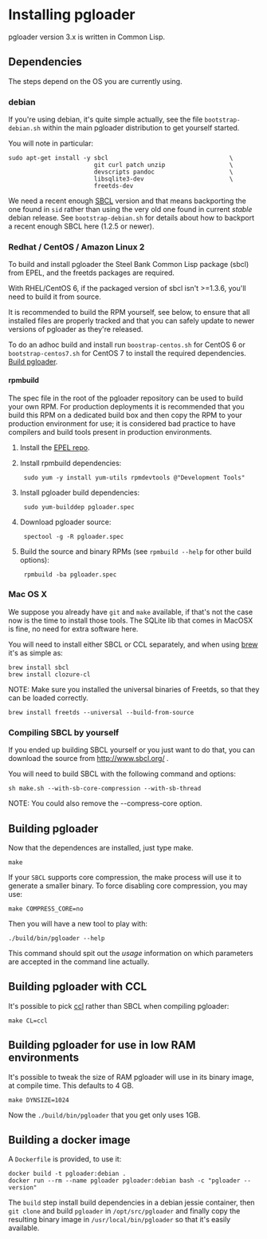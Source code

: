 # Installing pgloader

pgloader version 3.x is written in Common Lisp.

## Dependencies

The steps depend on the OS you are currently using.

### debian

If you're using debian, it's quite simple actually, see the file
`bootstrap-debian.sh` within the main pgloader distribution to get yourself
started.

You will note in particular:

    sudo apt-get install -y sbcl                                  \
                            git curl patch unzip                  \
                            devscripts pandoc                     \
                            libsqlite3-dev                        \
                            freetds-dev

We need a recent enough [SBCL](http://sbcl.org/) version and that means
backporting the one found in `sid` rather than using the very old one found
in current *stable* debian release. See `bootstrap-debian.sh` for details
about how to backport a recent enough SBCL here (1.2.5 or newer).

### Redhat / CentOS / Amazon Linux 2

To build and install pgloader the Steel Bank Common Lisp package (sbcl) from EPEL,
and the freetds packages are required.

With RHEL/CentOS 6, if the packaged version of sbcl isn't >=1.3.6, you'll need
to build it from source.

It is recommended to build the RPM yourself, see below, to ensure that all installed
files are properly tracked and that you can safely update to newer versions of
pgloader as they're released.

To do an adhoc build and install run `boostrap-centos.sh` for CentOS 6 or
`bootstrap-centos7.sh` for CentOS 7 to install the required dependencies.
[Build pgloader](INSTALL.md#building-pgloader).

#### rpmbuild

The spec file in the root of the pgloader repository can be used to build your
own RPM. For production deployments it is recommended that you build this RPM on
a dedicated build box and then copy the RPM to your production environment for
use; it is considered bad practice to have compilers and build tools present in
production environments.

1. Install the [EPEL repo](https://fedoraproject.org/wiki/EPEL#Quickstart).

1. Install rpmbuild dependencies:

        sudo yum -y install yum-utils rpmdevtools @"Development Tools"

1. Install pgloader build dependencies:

        sudo yum-builddep pgloader.spec

1. Download pgloader source:

        spectool -g -R pgloader.spec

1. Build the source and binary RPMs (see `rpmbuild --help` for other build options):

        rpmbuild -ba pgloader.spec

### Mac OS X

We suppose you already have `git` and `make` available, if that's not the
case now is the time to install those tools. The SQLite lib that comes in
MacOSX is fine, no need for extra software here.

You will need to install either SBCL or CCL separately, and when using
[brew](http://brew.sh/) it's as simple as:

    brew install sbcl
    brew install clozure-cl

NOTE: Make sure you installed the universal binaries of Freetds, so that
they can be loaded correctly. 
      
    brew install freetds --universal --build-from-source

### Compiling SBCL by yourself

If you ended up building SBCL yourself or you just want to do that, you can
download the source from http://www.sbcl.org/ .

You will need to build SBCL with the following command and options:

    sh make.sh --with-sb-core-compression --with-sb-thread
    
NOTE: You could also remove the --compress-core option.


## Building pgloader

Now that the dependences are installed, just type make.

    make

If your `SBCL` supports core compression, the make process will use it
to generate a smaller binary.  To force disabling core compression, you
may use:

    make COMPRESS_CORE=no

Then you will have a new tool to play with:

    ./build/bin/pgloader --help
    
This command should spit out the *usage* information on which parameters are
accepted in the command line actually.


## Building pgloader with CCL

It's possible to pick [ccl](http://ccl.clozure.com/) rather than SBCL when
compiling pgloader:

    make CL=ccl

## Building pgloader for use in low RAM environments

It's possible to tweak the size of RAM pgloader will use in its binary
image, at compile time. This defaults to 4 GB.

    make DYNSIZE=1024
    
Now the `./build/bin/pgloader` that you get only uses 1GB.

## Building a docker image

A `Dockerfile` is provided, to use it:

    docker build -t pgloader:debian .
    docker run --rm --name pgloader pgloader:debian bash -c "pgloader --version"

The `build` step install build dependencies in a debian jessie container,
then `git clone` and build `pgloader` in `/opt/src/pgloader` and finally
copy the resulting binary image in `/usr/local/bin/pgloader` so that it's
easily available.
